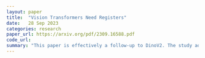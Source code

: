 ```yaml
---
layout: paper
title:  "Vision Transformers Need Registers"
date:   28 Sep 2023
categories: research
paper_url: https://arxiv.org/pdf/2309.16588.pdf
code_url: 
summary: "This paper is effectively a follow-up to DinoV2. The study addresses the issue of artifacts in feature maps of Vision Transformer (ViT) networks, identified as high-norm tokens appearing mainly in low-informative background areas during inference. The authors introduce a straightforward strategy of adding extra tokens to the input sequence of the Vision Transformer, which eliminates these artifacts for both supervised and self-supervised models. This approach not only resolves the artifact issue but also establishes new benchmarks for self-supervised visual models on dense visual prediction tasks, facilitates object discovery with larger models, and results in smoother feature and attention maps for downstream visual processing tasks."
---
```


